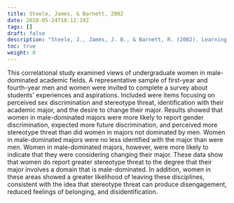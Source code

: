 ```yaml
---
title: Steele, James, & Barnett, 2002
date: 2018-05-24T18:12:19Z
tags: []
draft: false
description: "Steele, J., James, J. B., & Barnett, R. (2002). Learning in a man's world: Examining the perceptions of undergraduate women in male-dominated academic areas. *Psychology of Women Quarterly, 26,* 46-50."
toc: true
weight: 0
---
```


This correlational study examined views of undergraduate women in male-dominated academic fields. A representative sample of first-year and fourth-year men and women were invited to complete a survey about students' experiences and aspirations. Included were items focusing on perceived sex discrimination and stereotype threat, identification with their academic major, and the desire to change their major. Results showed that women in male-dominated majors were more likely to report gender discrimination, expected more future discrimination, and perceived more stereotype threat than did women in majors not dominated by men. Women in male-dominated majors were no less identified with the major than were men. Women in male-dominated majors, however, were more likely to indicate that they were considering changing their major. These data show that women do report greater stereotype threat to the degree that their major involves a domain that is male-dominated. In addition, women in these areas showed a greater likelihood of leaving these disciplines, consistent with the idea that stereotype threat can produce disengagement, reduced feelings of belonging, and disidentification.
